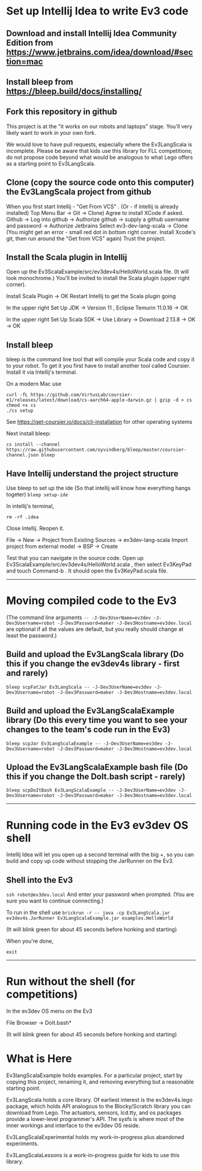 # Set up Intellij Idea to write Ev3 code

## Download and install Intellij Idea Community Edition from https://www.jetbrains.com/idea/download/#section=mac 
            
## Install bleep from https://bleep.build/docs/installing/

## Fork this repository in github

This project is at the "it works on our robots and laptops" stage. You'll very likely want to work in your own fork.

We would love to have pull requests, especially where the Ev3LangScala is incomplete. Please be aware that kids use this library for FLL competitions; do not propose code beyond what would be analogous to what Lego offers as a starting point to Ev3LangScala.

## Clone (copy the source code onto this computer) the Ev3LangScala project from github

When you first start Intellij - "Get From VCS" . (Or - if intellij is already installed) Top Menu Bar -> Git -> Clone)
Agree to install XCode if asked. 
Github -> Log into github -> Authorize github -> supply a github username and password -> Authorize Jetbrains
Select ev3-dev-lang-scala -> Clone
(You might get an error - small red dot in bottom right corner. Install Xcode's git, then run around the "Get from VCS" again)
Trust the project.

## Install the Scala plugin in Intellij 

Open up the Ev3ScalaExample/src/ev3dev4s/HelloWorld.scala file. (It will look monochrome.)
You'll be invited to install the Scala plugin (upper right corner). 

Install Scala Plugin -> OK
Restart Intellij to get the Scala plugin going

In the upper right Set Up JDK -> Version 11 , Eclipse Temurin 11.0.16 -> OK

In the upper right Set Up Scala SDK -> Use Library -> Download 2.13.8 -> OK -> OK
         
## Install bleep

bleep is the command line tool that will compile your Scala code and copy it to your robot. To get it you first have to install another tool called Coursier. Install it via Intellij's terminal. 

On a modern Mac use 

```
curl -fL https://github.com/VirtusLab/coursier-m1/releases/latest/download/cs-aarch64-apple-darwin.gz | gzip -d > cs
chmod +x cs
./cs setup
```
See https://get-coursier.io/docs/cli-installation for other operating systems

Next install bleep:

```cs install --channel https://raw.githubusercontent.com/oyvindberg/bleep/master/coursier-channel.json bleep```

## Have Intellij understand the project structure

Use bleep to set up the ide (So that intellij will know how everything hangs togeter)
```bleep setup-ide```

In intellij's terminal, 

```rm -rf .idea```

Close Intellij. Reopen it. 

File -> New -> Project from Existing Sources -> ev3dev-lang-scala
Import project from external model -> BSP -> Create

Test that you can navigate in the source code. Open up Ev3ScalaExample/src/ev3dev4s/HelloWorld.scala , then select Ev3KeyPad and touch Command-b . It should open the Ev3KeyPad.scala file.

---

# Moving compiled code to the Ev3

(The command line arguments `-- -J-Dev3UserName=ev3dev -J-Dev3Username=robot -J-Dev3Password=maker -J-Dev3Hostname=ev3dev.local` are optional if all the values are default, but you really should change at least the password.)

## Build and upload the Ev3LangScala library (Do this if you change the ev3dev4s library - first and rarely)

```bleep scpFatJar Ev3LangScala -- -J-Dev3UserName=ev3dev -J-Dev3Username=robot -J-Dev3Password=maker -J-Dev3Hostname=ev3dev.local```

## Build and upload the Ev3LangScalaExample library (Do this every time you want to see your changes to the team's code run in the Ev3)

```bleep scpJar Ev3LangScalaExample -- -J-Dev3UserName=ev3dev -J-Dev3Username=robot -J-Dev3Password=maker -J-Dev3Hostname=ev3dev.local```

## Upload the Ev3LangScalaExample bash file (Do this if you change the DoIt.bash script - rarely)

```bleep scpDoItBash Ev3LangScalaExample -- -J-Dev3UserName=ev3dev -J-Dev3Username=robot -J-Dev3Password=maker -J-Dev3Hostname=ev3dev.local```

---

# Running code in the Ev3 ev3dev OS shell

Intellij Idea will let you open up a second terminal with the big +, so you can build and copy up code without stopping the JarRunner on the Ev3.

## Shell into the Ev3

```ssh robot@ev3dev.local```
And enter your password when prompted. (You are sure you want to continue connecting.)

To run in the shell use
```brickrun -r -- java -cp Ev3LangScala.jar ev3dev4s.JarRunner Ev3LangScalaExample.jar examples.HelloWorld```

(It will blink green for about 45 seconds before honking and starting)

When you're done, 

```exit```

---
# Run without the shell (for competitions)

In the ev3dev OS menu on the Ev3

File Browser -> DoIt.bash*

(It will blink green for about 45 seconds before honking and starting)

# What is Here

Ev3langScalaExample holds examples. For a particular project, start by copying this project, renaming it, and removing everything but a reasonable starting point.

Ev3LangScala holds a core library. Of earliest interest is the ev3dev4s.lego package, which holds API analogous to the Blocky/Scratch library you can download from Lego. The actuators, sensors, lcd.tty, and os packages provide a lower-level programmer's API. The sysfs is where most of the inner workings and interface to the ev3dev OS reside.

Ev3LangScalaExperimental holds my work-in-progress plus abandoned experiments.

Ev3LangScalaLessons is a work-in-progress guide for kids to use this library.

